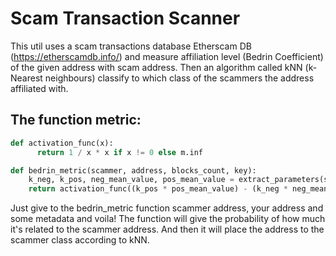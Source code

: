 # Scam Transaction Scanner

This util uses a scam transactions database Etherscam DB (https://etherscamdb.info/) and measure affiliation level (Bedrin Coefficient) of the given address with scam address.
Then an algorithm called kNN (k-Nearest neighbours) classify to which class of the scammers the address affiliated with.

## The function metric:
``` python
def activation_func(x):
      return 1 / x * x if x != 0 else m.inf

def bedrin_metric(scammer, address, blocks_count, key):
    k_neg, k_pos, neg_mean_value, pos_mean_value = extract_parameters(scammer, address, blocks_count, key)
    return activation_func((k_pos * pos_mean_value) - (k_neg * neg_mean_value))
```

Just give to the bedrin_metric function scammer address, your address and some metadata and voila! 
The function will give the probability of how much it's related to the scammer address. And then it will place the address to the scammer class according to kNN.

